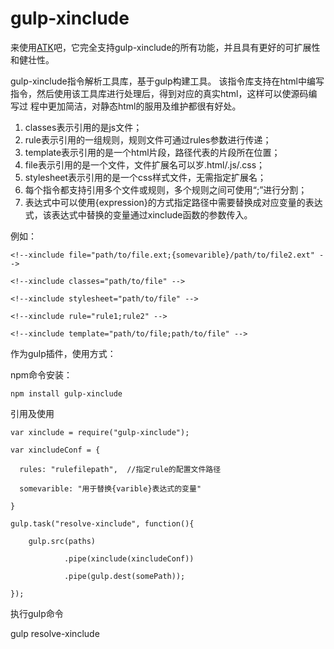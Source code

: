 # gulp-xinclude

来使用[ATK](https://github.com/bullub/atk)吧，它完全支持gulp-xinclude的所有功能，并且具有更好的可扩展性和健壮性。

gulp-xinclude指令解析工具库，基于gulp构建工具。
该指令库支持在html中编写指令，然后使用该工具库进行处理后，得到对应的真实html，这样可以使源码编写过
程中更加简洁，对静态html的服用及维护都很有好处。
  1. classes表示引用的是js文件；
  2. rule表示引用的一组规则，规则文件可通过rules参数进行传递；
  3. template表示引用的是一个html片段，路径代表的片段所在位置；
  4. file表示引用的是一个文件，文件扩展名可以岁.html/.js/.css；
  5. stylesheet表示引用的是一个css样式文件，无需指定扩展名；
  6. 每个指令都支持引用多个文件或规则，多个规则之间可使用“;”进行分割；
  7. 表达式中可以使用{expression}的方式指定路径中需要替换成对应变量的表达式，该表达式中替换的变量通过xinclude函数的参数传入。
  
例如：
```
<!--xinclude file="path/to/file.ext;{somevarible}/path/to/file2.ext" -->

<!--xinclude classes="path/to/file" -->

<!--xinclude stylesheet="path/to/file" -->

<!--xinclude rule="rule1;rule2" -->

<!--xinclude template="path/to/file;path/to/file" -->
```
作为gulp插件，使用方式：

npm命令安装：

`npm install gulp-xinclude`

引用及使用

```
var xinclude = require("gulp-xinclude");

var xincludeConf = {

  rules: "rulefilepath",  //指定rule的配置文件路径
  
  somevarible: "用于替换{varible}表达式的变量"
  
}

gulp.task("resolve-xinclude", function(){

    gulp.src(paths)

            .pipe(xinclude(xincludeConf))
            
            .pipe(gulp.dest(somePath));
            
});
```
执行gulp命令

gulp resolve-xinclude

